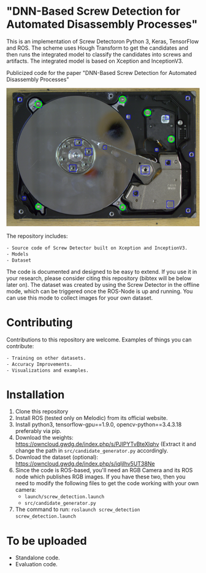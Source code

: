# "DNN-Based Screw Detection for Automated Disassembly Processes"

This is an implementation of Screw Detectoron Python 3, Keras, TensorFlow and ROS. The scheme uses Hough Transform to get the candidates and then runs the integrated model to classify the candidates into screws and artifacts. The integrated model is based on Xception and InceptionV3.

Publicized code for the paper "DNN-Based Screw Detection for Automated Disassembly Processes"

![Screw Detection Sample](assets/sample.png)

The repository includes:

    - Source code of Screw Detector built on Xception and InceptionV3.
    - Models
    - Dataset

The code is documented and designed to be easy to extend. If you use it in your research, please consider citing this repository (bibtex will be below later on). The dataset was created by using the Screw Detector in the offline mode, which can be triggered once the ROS-Node is up and running. You can use this mode to collect images for your own dataset.

# Contributing

Contributions to this repository are welcome. Examples of things you can contribute:

    - Training on other datasets.
    - Accuracy Improvements.
    - Visualizations and examples.

# Installation

1. Clone this repository
2. Install ROS (tested only on Melodic) from its official website.
3. Install python3, tensorflow-gpu==1.9.0, opencv-python==3.4.3.18 preferably via pip.
3. Download the weights: https://owncloud.gwdg.de/index.php/s/PJIPYTvBteXlqhv (Extract it and change the path in `src/candidate_generator.py` accordingly.
4. Download the dataset (optional): https://owncloud.gwdg.de/index.php/s/iqljlhv5UT38Ne
5. Since the code is ROS-based, you'll need an RGB Camera and its ROS node which publishes RGB images. If you have these two, then you need to modify the following files to get the code working with your own camera:
   - `launch/screw_detection.launch`
   - `src/candidate_generator.py`
6. The command to run: `roslaunch screw_detection screw_detection.launch`

# To be uploaded

- Standalone code.
- Evaluation code.


